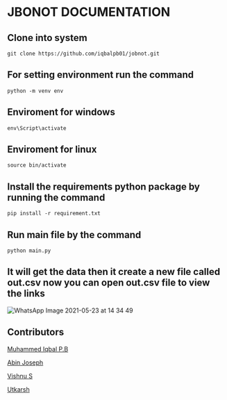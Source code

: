 # JBONOT DOCUMENTATION 


## Clone into system 

```
git clone https://github.com/iqbalpb01/jobnot.git
```
## For setting environment run the command

```
python -m venv env
```



## Enviroment for windows

```
env\Script\activate
```
## Enviroment for linux

```
source bin/activate
```

## Install the requirements python package by running the command

```
pip install -r requirement.txt
```

## Run main file by the command 

```
python main.py
```

## It will get the data then it create a new file called out.csv now you can open out.csv file to view the links 

![WhatsApp Image 2021-05-23 at 14 34 49](https://user-images.githubusercontent.com/84258889/119254520-69f42180-bbd4-11eb-801e-1402e85aa6da.jpeg)


## Contributors

[Muhammed Iqbal P.B
](https://github.com/iqbalpb01)

[Abin Joseph](https://github.com/abjs)

[Vishnu S](https://github.com/vishnu510412)

[Utkarsh](https://github.com/voldemortuk)
